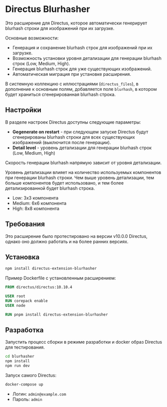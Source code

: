 # Directus Blurhasher

Это расширение для Directus, которое автоматически генерирует blurhash строки для изображений при их загрузке.

Основные возможности:
- Генерация и сохранение blurhash строк для изображений при их загрузке.
- Возможность установки уровня детализации для генерации blurhash строк (Low, Medium, High).
- Генерация blurhash строк для уже существующих изображений.
- Автоматическая миграция при установке расширения.

В системную коллекцию с иллюстрациями (`directus_files`), в дополнение к основным полям, добавляется поле `blurhash`, в котором будет храниться сгенерированная blurhash строка.

## Настройки
В разделе настроек Directus доступны следующие параметры:
- **Gegenerate on restart** - при следующем запуске Directus будут сгенерированы blurhash строки для всех существующих изображений (выключится после генерации).
- **Detail level** - уровень детализации для генерации blurhash строк (Low, Medium, High)

Скорость генерации blurhash напрямую зависит от уровня детализации.

Уровень детализации влияет на количество используемых компонентов при генерации blurhash строки. Чем выше уровень детализации, тем больше компонентов будет использовано, и тем более детализированной будет blurhash строка.

- Low: 3x3 компонента
- Medium: 6x6 компонента
- High: 8x8 компонента

## Требования

Это расширение было протестировано на версии v10.0.0 Directus, однако оно должно работать и на более ранних версиях.

## Установка

```bash
npm install directus-extension-blurhasher
```

Пример Dockerfile с установленным расширением:

```Dockerfile
FROM directus/directus:10.10.4

USER root
RUN corepack enable
USER node

RUN pnpm install directus-extension-blurhasher
```

## Разработка

Запустить процесс сборки в режиме разработки и docker образ Directus для тестирования.

```bash
cd blurhasher
npm install
npm run dev
```
Запуск самого Directus:
```bash
docker-compose up
```

* Логин: `admin@example.com`
* Пароль: `admin`

